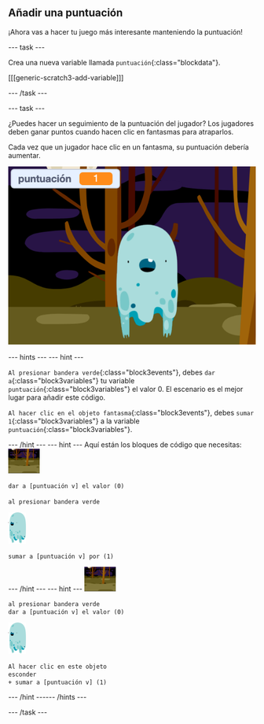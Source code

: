 ## Añadir una puntuación

¡Ahora vas a hacer tu juego más interesante manteniendo la puntuación!

--- task ---

Crea una nueva variable llamada `puntuación`{:class="blockdata"}.

[[[generic-scratch3-add-variable]]]

--- /task ---

--- task ---

¿Puedes hacer un seguimiento de la puntuación del jugador? Los jugadores deben ganar puntos cuando hacen clic en fantasmas para atraparlos.

Cada vez que un jugador hace clic en un fantasma, su puntuación debería aumentar.

![Incrementar la puntuación](images/ghost-score-test.png)

--- hints ---
 --- hint ---

`Al presionar bandera verde`{:class="block3events"}, debes `dar a`{:class="block3variables"} tu variable `puntuación`{:class="block3variables"} el valor 0. El escenario es el mejor lugar para añadir este código.

`Al hacer clic en el objeto fantasma`{:class="block3events"}, debes `sumar 1`{:class="block3variables"} a la variable `puntuación`{:class="block3variables"}.

--- /hint --- --- hint --- Aquí están los bloques de código que necesitas: ![icono de fondo](images/ghost-backdrop.png)

```blocks3
dar a [puntuación v] el valor (0)

al presionar bandera verde
```

![objeto fantasma](images/ghost-sprite.png)

```blocks3
sumar a [puntuación v] por (1)
```

--- /hint --- --- hint --- ![icono de fondo](images/ghost-backdrop.png)

```blocks3
al presionar bandera verde
dar a [puntuación v] el valor (0)
```

![objeto fantasma](images/ghost-sprite.png)

```blocks3
Al hacer clic en este objeto
esconder
+ sumar a [puntuación v] (1)
```

--- /hint ------ /hints ---

--- /task ---